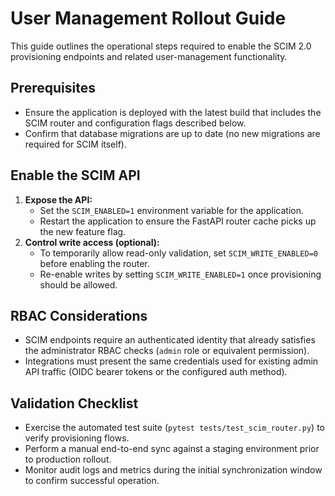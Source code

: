 # User Management Rollout Guide

This guide outlines the operational steps required to enable the SCIM 2.0
provisioning endpoints and related user-management functionality.

## Prerequisites

* Ensure the application is deployed with the latest build that includes the
  SCIM router and configuration flags described below.
* Confirm that database migrations are up to date (no new migrations are
  required for SCIM itself).

## Enable the SCIM API

1. **Expose the API:**
   * Set the `SCIM_ENABLED=1` environment variable for the application.
   * Restart the application to ensure the FastAPI router cache picks up the
     new feature flag.
2. **Control write access (optional):**
   * To temporarily allow read-only validation, set `SCIM_WRITE_ENABLED=0`
     before enabling the router.
   * Re-enable writes by setting `SCIM_WRITE_ENABLED=1` once provisioning
     should be allowed.

## RBAC Considerations

* SCIM endpoints require an authenticated identity that already satisfies the
  administrator RBAC checks (`admin` role or equivalent permission).
* Integrations must present the same credentials used for existing admin API
  traffic (OIDC bearer tokens or the configured auth method).

## Validation Checklist

* Exercise the automated test suite (`pytest tests/test_scim_router.py`) to
  verify provisioning flows.
* Perform a manual end-to-end sync against a staging environment prior to
  production rollout.
* Monitor audit logs and metrics during the initial synchronization window to
  confirm successful operation.
